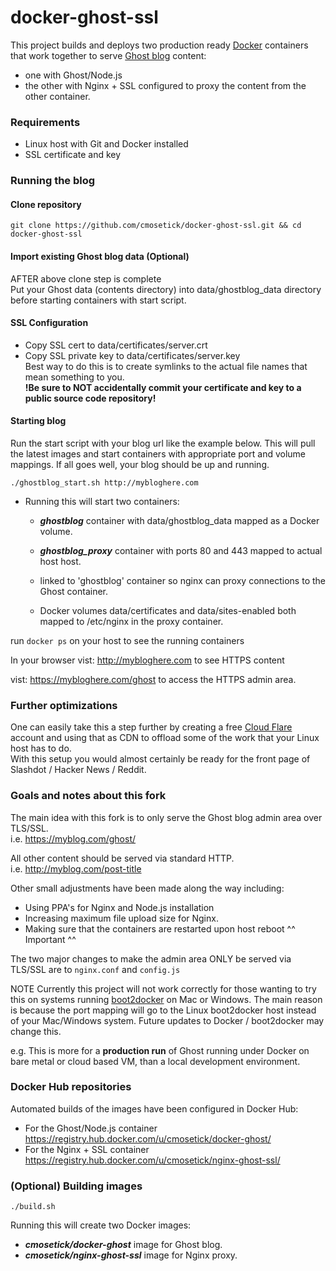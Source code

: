 docker-ghost-ssl
================
This project builds and deploys two production ready [Docker](https://www.docker.com)
containers that work together to serve [Ghost blog](https://github.com/tryghost/Ghost) content:  
* one with Ghost/Node.js  
* the other with Nginx + SSL configured to proxy the content from the other container.

### Requirements
* Linux host with Git and Docker installed
* SSL certificate and key

### Running the blog

#### Clone repository

    git clone https://github.com/cmosetick/docker-ghost-ssl.git && cd docker-ghost-ssl

#### Import existing Ghost blog data (Optional)
AFTER above clone step is complete  
Put your Ghost data (contents directory) into data/ghostblog_data directory before
starting containers with start script.

#### SSL Configuration
* Copy SSL cert to data/certificates/server.crt
* Copy SSL private key to data/certificates/server.key  
Best way to do this is to create symlinks to the actual file names that mean something to you.  
__!Be sure to NOT accidentally commit your certificate and key to a public source code repository!__


#### Starting blog
Run the start script with your blog url like the example below. This will pull the
latest images and start containers with appropriate port and volume mappings.
If all goes well, your blog should be up and running.

    ./ghostblog_start.sh http://mybloghere.com

* Running this will start two containers:
    * ***ghostblog*** container with data/ghostblog_data mapped as a Docker volume.

    * ***ghostblog_proxy*** container with ports 80 and 443 mapped to actual host host.
    * linked to 'ghostblog' container so nginx can proxy connections to the Ghost container.
    * Docker volumes data/certificates and data/sites-enabled both mapped to /etc/nginx in the proxy container.

run `docker ps` on your host to see the running containers

In your browser vist: http://mybloghere.com to see HTTPS content  

vist: https://mybloghere.com/ghost to access the HTTPS admin area.


### Further optimizations

One can easily take this a step further by creating a free [Cloud Flare](https://www.cloudflare.com/plans)
account and using that as CDN to offload some of the work that your Linux host has to do.  
With this setup you would almost certainly be ready for the front page of Slashdot / Hacker News / Reddit.


### Goals and notes about this fork

The main idea with this fork is to only serve the Ghost blog admin area over TLS/SSL.  
i.e. https://myblog.com/ghost/  

All other content should be served via standard HTTP.  
i.e. http://myblog.com/post-title

Other small adjustments have been made along the way including:

* Using PPA's for Nginx and Node.js installation
* Increasing maximum file upload size for Nginx.
* Making sure that the containers are restarted upon host reboot
  ^^ Important ^^

The two major changes to make the admin area ONLY be served
via TLS/SSL are to `nginx.conf` and `config.js`

NOTE Currently this project will not work correctly for those wanting to try this
on systems running [boot2docker](http://boot2docker.io/) on Mac or Windows. The main
reason is because the port mapping will go to the Linux boot2docker host instead of
your Mac/Windows system. Future updates to Docker / boot2docker may change this.

e.g. This is more for a __production run__ of Ghost running under Docker on bare metal
or cloud based VM, than a local development environment.

### Docker Hub repositories
Automated builds of the images have been configured in Docker Hub:
* For the Ghost/Node.js container
https://registry.hub.docker.com/u/cmosetick/docker-ghost/
* For the Nginx + SSL container
https://registry.hub.docker.com/u/cmosetick/nginx-ghost-ssl/


### (Optional) Building images

    ./build.sh

  Running this will create two Docker images:
  * ***cmosetick/docker-ghost*** image for Ghost blog.
  * ***cmosetick/nginx-ghost-ssl*** image for Nginx proxy.
